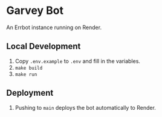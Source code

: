 # Garvey Bot

An Errbot instance running on Render.

## Local Development
1. Copy `.env.example` to `.env` and fill in the variables.
1. `make build`
1. `make run`

## Deployment
1. Pushing to `main` deploys the bot automatically to Render.